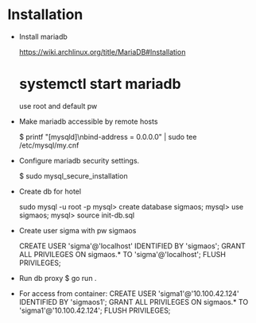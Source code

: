 # Installation

* Install mariadb

  https://wiki.archlinux.org/title/MariaDB#Installation
  # systemctl start mariadb
  
  use root and default pw

* Make mariadb accessible by remote hosts

  $ printf "[mysqld]\nbind-address = 0.0.0.0" | sudo tee /etc/mysql/my.cnf

* Configure mariadb security settings.

  $ sudo mysql_secure_installation

* Create db for hotel

  sudo mysql -u root -p
  mysql> create database sigmaos;
  mysql> use sigmaos;
  mysql> source init-db.sql

* Create user sigma with pw sigmaos

  CREATE USER 'sigma'@'localhost' IDENTIFIED BY 'sigmaos';
  GRANT ALL PRIVILEGES ON sigmaos.* TO 'sigma'@'localhost';
  FLUSH PRIVILEGES;

* Run db proxy
  $ go run .

* For access from container:
 CREATE USER 'sigma1'@'10.100.42.124' IDENTIFIED BY 'sigmaos1';
 GRANT ALL PRIVILEGES ON sigmaos.* TO 'sigma1'@'10.100.42.124';
 FLUSH PRIVILEGES;
